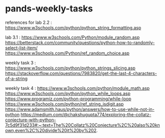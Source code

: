 # pands-weekly-tasks

references for lab 2.2 : https://www.w3schools.com/python/python_string_formatting.asp

lab 3.1 : https://www.w3schools.com/Python/module_random.asp
https://betterstack.com/community/questions/python-how-to-randomly-select-list-item/
https://www.w3schools.com/Python/ref_random_choice.asp

weekly task 3 : https://www.w3schools.com/python/python_strings_slicing.asp
https://stackoverflow.com/questions/7983820/get-the-last-4-characters-of-a-string

weekly task 4 : https://www.w3schools.com/python/module_math.asp
https://www.w3schools.com/python/python_while_loops.asp
https://www.programiz.com/python-programming/while-loop
https://www.w3schools.com/python/ref_string_isdigit.asp
https://www.adamsmith.haus/python/answers/how-to-use-while-not-in-python
https://medium.com/@chakshugupta774/exploring-the-collatz-conjecture-with-python-7c5d9f31d233#:~:text=The%20Collatz%20Conjecture%2C%20also%20known,even%2C%20divide%20it%20by%202.
